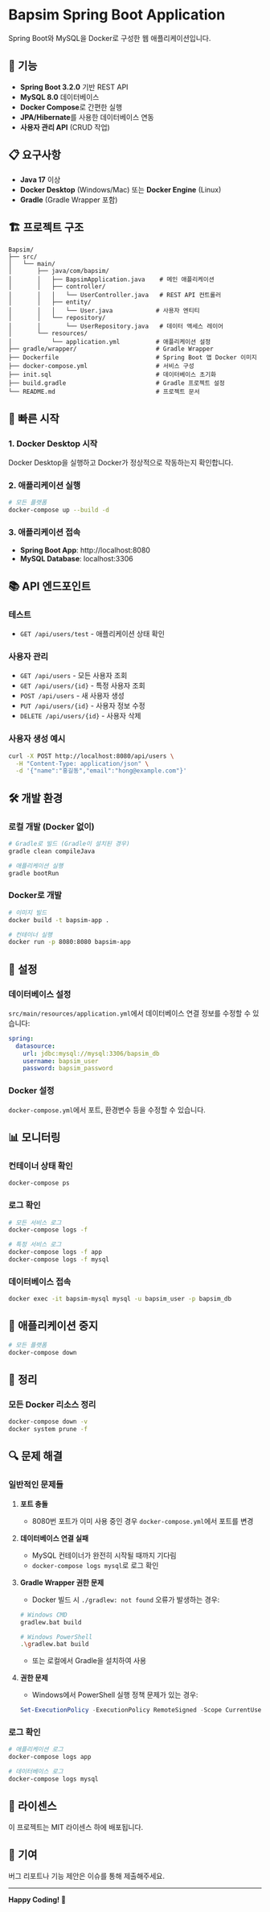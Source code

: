 # Bapsim Spring Boot Application

Spring Boot와 MySQL을 Docker로 구성한 웹 애플리케이션입니다.

## 🚀 기능

- **Spring Boot 3.2.0** 기반 REST API
- **MySQL 8.0** 데이터베이스
- **Docker Compose**로 간편한 실행
- **JPA/Hibernate**를 사용한 데이터베이스 연동
- **사용자 관리 API** (CRUD 작업)

## 📋 요구사항

- **Java 17** 이상
- **Docker Desktop** (Windows/Mac) 또는 **Docker Engine** (Linux)
- **Gradle** (Gradle Wrapper 포함)

## 🏗️ 프로젝트 구조

```
Bapsim/
├── src/
│   └── main/
│       ├── java/com/bapsim/
│       │   ├── BapsimApplication.java    # 메인 애플리케이션
│       │   ├── controller/
│       │   │   └── UserController.java   # REST API 컨트롤러
│       │   ├── entity/
│       │   │   └── User.java            # 사용자 엔티티
│       │   └── repository/
│       │       └── UserRepository.java   # 데이터 액세스 레이어
│       └── resources/
│           └── application.yml          # 애플리케이션 설정
├── gradle/wrapper/                      # Gradle Wrapper
├── Dockerfile                           # Spring Boot 앱 Docker 이미지
├── docker-compose.yml                   # 서비스 구성
├── init.sql                             # 데이터베이스 초기화
├── build.gradle                         # Gradle 프로젝트 설정
└── README.md                            # 프로젝트 문서
```

## 🚀 빠른 시작

### 1. Docker Desktop 시작
Docker Desktop을 실행하고 Docker가 정상적으로 작동하는지 확인합니다.

### 2. 애플리케이션 실행

```bash
# 모든 플랫폼
docker-compose up --build -d
```

### 3. 애플리케이션 접속
- **Spring Boot App**: http://localhost:8080
- **MySQL Database**: localhost:3306

## 📚 API 엔드포인트

### 테스트
- `GET /api/users/test` - 애플리케이션 상태 확인

### 사용자 관리
- `GET /api/users` - 모든 사용자 조회
- `GET /api/users/{id}` - 특정 사용자 조회
- `POST /api/users` - 새 사용자 생성
- `PUT /api/users/{id}` - 사용자 정보 수정
- `DELETE /api/users/{id}` - 사용자 삭제

### 사용자 생성 예시
```bash
curl -X POST http://localhost:8080/api/users \
  -H "Content-Type: application/json" \
  -d '{"name":"홍길동","email":"hong@example.com"}'
```

## 🛠️ 개발 환경

### 로컬 개발 (Docker 없이)
```bash
# Gradle로 빌드 (Gradle이 설치된 경우)
gradle clean compileJava

# 애플리케이션 실행
gradle bootRun
```

### Docker로 개발
```bash
# 이미지 빌드
docker build -t bapsim-app .

# 컨테이너 실행
docker run -p 8080:8080 bapsim-app
```

## 🔧 설정

### 데이터베이스 설정
`src/main/resources/application.yml`에서 데이터베이스 연결 정보를 수정할 수 있습니다:

```yaml
spring:
  datasource:
    url: jdbc:mysql://mysql:3306/bapsim_db
    username: bapsim_user
    password: bapsim_password
```

### Docker 설정
`docker-compose.yml`에서 포트, 환경변수 등을 수정할 수 있습니다.

## 📊 모니터링

### 컨테이너 상태 확인
```bash
docker-compose ps
```

### 로그 확인
```bash
# 모든 서비스 로그
docker-compose logs -f

# 특정 서비스 로그
docker-compose logs -f app
docker-compose logs -f mysql
```

### 데이터베이스 접속
```bash
docker exec -it bapsim-mysql mysql -u bapsim_user -p bapsim_db
```

## 🛑 애플리케이션 중지

```bash
# 모든 플랫폼
docker-compose down
```

## 🧹 정리

### 모든 Docker 리소스 정리
```bash
docker-compose down -v
docker system prune -f
```

## 🔍 문제 해결

### 일반적인 문제들

1. **포트 충돌**
   - 8080번 포트가 이미 사용 중인 경우 `docker-compose.yml`에서 포트를 변경

2. **데이터베이스 연결 실패**
   - MySQL 컨테이너가 완전히 시작될 때까지 기다림
   - `docker-compose logs mysql`로 로그 확인

3. **Gradle Wrapper 권한 문제**
   - Docker 빌드 시 `./gradlew: not found` 오류가 발생하는 경우:
   ```bash
   # Windows CMD
   gradlew.bat build

   # Windows PowerShell
   .\gradlew.bat build
   ```
   - 또는 로컬에서 Gradle을 설치하여 사용

4. **권한 문제**
   - Windows에서 PowerShell 실행 정책 문제가 있는 경우:
   ```powershell
   Set-ExecutionPolicy -ExecutionPolicy RemoteSigned -Scope CurrentUser
   ```

### 로그 확인
```bash
# 애플리케이션 로그
docker-compose logs app

# 데이터베이스 로그
docker-compose logs mysql
```

## 📝 라이센스

이 프로젝트는 MIT 라이센스 하에 배포됩니다.

## 🤝 기여

버그 리포트나 기능 제안은 이슈를 통해 제출해주세요.

---

**Happy Coding! 🎉**
